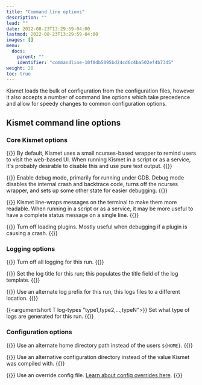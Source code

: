 ```yaml
---
title: "Command line options"
description: ""
lead: ""
date: 2022-08-23T13:29:59-04:00
lastmod: 2022-08-23T13:29:59-04:00
images: []
menu:
  docs:
    parent: ""
    identifier: "commandline-10f0db5095bd24cd6c4ba502ef4b73d5"
weight: 20
toc: true
---
```


Kismet loads the bulk of configuration from the configuration files, however it also accepts a number of command line options which take precedence and allow for speedy changes to common configuration options.

## Kismet command line options

### Core Kismet options

{{<argument no-ncurses>}}
By default, Kismet uses a small ncurses-based wrapper to remind users to visit the web-based UI.  When running Kismet in a script or as a service, it's probably desirable to disable this and use pure text output.
{{</argument>}}


{{<argument debug>}}
Enable debug mode, primarily for running under GDB.  Debug mode disables the internal crash and backtrace code, turns off the ncurses wrapper, and sets up some other state for easier debugging.
{{</argument>}}


{{<argument no-line-wrap>}}
Kismet line-wraps messages on the terminal to make them more readable.  When running in a script or as a service, it may be more useful to have a complete status message on a single line.
{{</argument>}}


{{<argument no-plugins>}}
Turn off loading plugins.  Mostly useful when debugging if a plugin is causing a crash.
{{</argument>}}

### Logging options

{{<argumentshort n no-logging>}}
Turn off all logging for this run.
{{</argumentshort>}}


{{<argumentshort t log-title title>}}
Set the log title for this run; this populates the title field of the log template.
{{</argumentshort>}}


{{<argumentshort p log-prefix prefix-directory>}}
Use an alternate log prefix for this run, this logs files to a different location.
{{</argumentshort>}}


{{<argumentshort T log-types "type1,type2,...,typeN">}}
Set what type of logs are generated for this run.
{{</argumentshort>}}

### Configuration options

{{<argument homedir path>}}
Use an alternate home directory path instead of the users `${HOME}`.
{{</argument>}}


{{<argument confdir path>}}
Use an alternative configuration directory instead of the value Kismet was compiled with.
{{</argument>}}


{{<argument override flavor>}}
Use an override config file.  [Learn about config overrides here](/docs/readme/configuring/configfiles/#configuration-override-and-flavors).
{{</argument>}}
